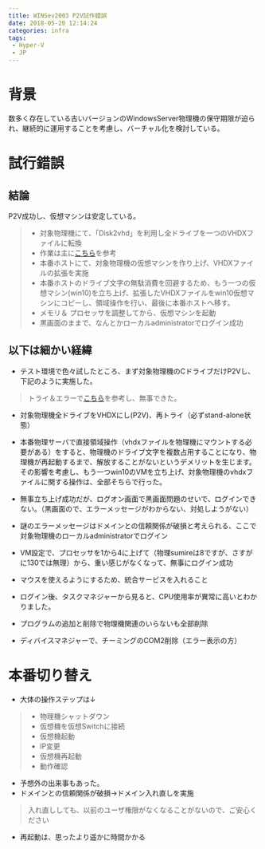 ```yaml
---
title: WINSev2003 P2V試作錯誤
date: 2018-05-20 12:14:24
categories: infra
tags: 
 - Hyper-V
 - JP
---
```

# 背景
数多く存在している古いバージョンのWindowsServer物理機の保守期限が迫られ、継続的に運用することを考慮し、バーチャル化を検討している。
<!--more-->

# 試行錯誤
## 結論
P2V成功し、仮想マシンは安定している。
> - 対象物理機にて、「Disk2vhd」を利用し全ドライブを一つのVHDXファイルに転換
> - 作業は主に[こちら](https://yamanxworld.blogspot.jp/2011/08/v2v-error-loading-operating-system.html)を参考
> - 本番ホストにて、対象物理機の仮想マシンを作り上げ、VHDXファイルの拡張を実施
> - 本番ホストのドライブ文字の無駄消費を回避するため、もう一つの仮想マシン(win10)を立ち上げ、拡張したVHDXファイルをwin10仮想マシンにコピーし、領域操作を行い、最後に本番ホストへ移す。
> - メモリ＆ プロセッサを調整してから、仮想マシンを起動
> - 黒画面のままで、なんとかローカルadministratorでログイン成功

## 以下は細かい経緯
- テスト環境で色々試したところ、まず対象物理機のCドライブだけP2Vし、下記のように実施した。
> トライ＆エラーで[こちら](https://yamanxworld.blogspot.jp/2011/08/v2v-error-loading-operating-system.html)を参考し、無事できた。

- 対象物理機全ドライブをVHDXにし(P2V)、再トライ（必ずstand-alone状態）
 - 本番物理サーバで直接領域操作（vhdxファイルを物理機にマウントする必要がある）をすると、物理機のドライブ文字を複数占用することになり、物理機が再起動するまで、解放することがないというデメリットを生じます。その影響を考慮し、もう一つwin10のVMを立ち上げ、対象物理機のvhdxファイルに関する操作は、全部そちらで行った。
 - 無事立ち上げ成功だが、ログオン画面で黒画面問題のせいで、ログインできない。（黒画面ので、エラーメッセージがわからない、対処しようがない）

 - 謎のエラーメッセージはドメインとの信頼関係が破損と考えられる、ここで対象物理機のローカルadministratorでログイン
 - VM設定で、プロセッサを1から4に上げて（物理sumireは8ですが、さすがに130では無理）から、重い感じがなくなって、無事にログイン成功
 - マウスを使えるようにするため、統合サービスを入れること
- ログイン後、タスクマネジャーから見ると、CPU使用率が異常に高いとわかりました。
 - プログラムの追加と削除で物理機関連のいらないも全部削除
 - ディバイスマネジャーで、チーミングのCOM2削除（エラー表示の方）



# 本番切り替え
- 大体の操作ステップは↓
>- 物理機シャットダウン
>- 仮想機を仮想Switchに接続
>- 仮想機起動
>- IP変更
>- 仮想機再起動
>- 動作確認

- 予想外の出来事もあった。
 - ドメインとの信頼関係が破損→ドメイン入れ直しを実施
 > 入れ直ししても、以前のユーザ権限がなくなることがないので、ご安心ください
 - 再起動は、思ったより遥かに時間かかる